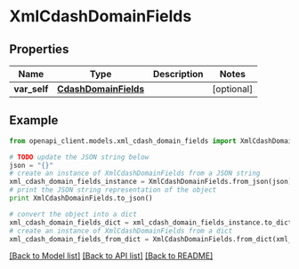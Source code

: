 # XmlCdashDomainFields


## Properties
Name | Type | Description | Notes
------------ | ------------- | ------------- | -------------
**var_self** | [**CdashDomainFields**](CdashDomainFields.md) |  | [optional] 

## Example

```python
from openapi_client.models.xml_cdash_domain_fields import XmlCdashDomainFields

# TODO update the JSON string below
json = "{}"
# create an instance of XmlCdashDomainFields from a JSON string
xml_cdash_domain_fields_instance = XmlCdashDomainFields.from_json(json)
# print the JSON string representation of the object
print XmlCdashDomainFields.to_json()

# convert the object into a dict
xml_cdash_domain_fields_dict = xml_cdash_domain_fields_instance.to_dict()
# create an instance of XmlCdashDomainFields from a dict
xml_cdash_domain_fields_from_dict = XmlCdashDomainFields.from_dict(xml_cdash_domain_fields_dict)
```
[[Back to Model list]](../README.md#documentation-for-models) [[Back to API list]](../README.md#documentation-for-api-endpoints) [[Back to README]](../README.md)



